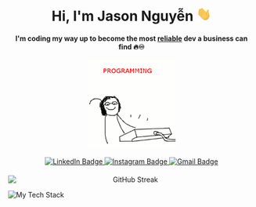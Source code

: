 <h1 align="center">Hi, I'm Jason Nguyễn <img src="https://raw.githubusercontent.com/tennydev/tennydev/main/wave.gif" width="30px"></h1>
<h4 align="center">I'm coding my way up to become the most <ins>reliable</ins> dev a business can find 🔥♾</h4>

<p align="center">
  <img src="https://raw.githubusercontent.com/tennydev/tennydev/main/codinggif.gif" alt="coding gif" width="180px"/>
</p>

<div id="badges" align="center">
<a href="https://www.linkedin.com/in/daidungnguyen/" target="_blank">
    <img src="https://img.shields.io/badge/LinkedIn-0077B5?style=for-the-badge&logo=linkedin&logoColor=white" alt="LinkedIn Badge"/>
  </a>
  <a href="https://www.instagram.com/ocd.brbr/" target="_blank">
    <img src="https://img.shields.io/badge/Instagram-E4405F?style=for-the-badge&logo=instagram&logoColor=white" alt="Instagram Badge"/>
  </a>
<a href="mailto:daidungnguyen2003@gmail.com">
  <img src="https://img.shields.io/badge/Gmail-D14836?style=for-the-badge&logo=gmail&logoColor=white" alt="Gmail Badge"/>
</a>
</div>

<p style="margin-bottom: 20px;"></p>

<p align="center">
  <img src="https://github-readme-streak-stats.herokuapp.com?user=tennydev&theme=swift&hide_border=true" alt="GitHub Streak" style="display: block; margin: auto;">
</p>

<img src="https://github-readme-tech-stack.vercel.app/api/cards?title=Technologies&lineCount15&theme=blood&line1=React,react,343dd1;node.js,node.js,02b90e;express,express,6dad83;firebase,firebase,e6b400;Git,git,0a0a0a;" alt="My Tech Stack"/>

